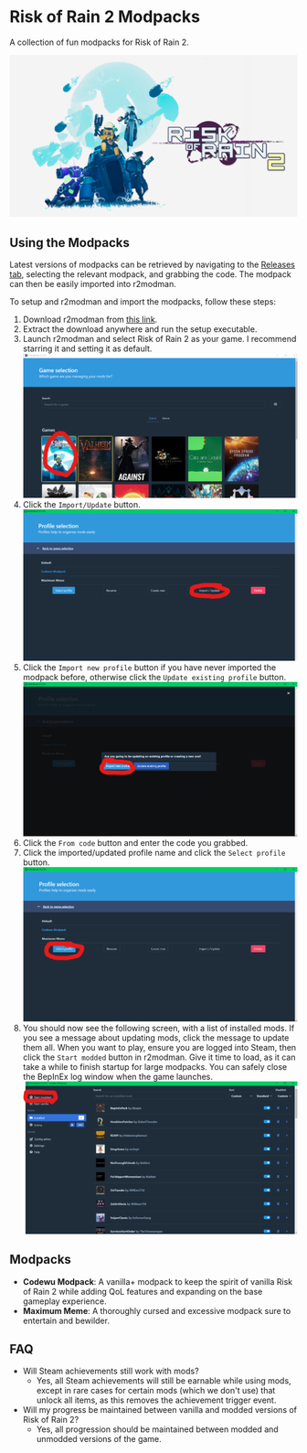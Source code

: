 # Risk of Rain 2 Modpacks

A collection of fun modpacks for Risk of Rain 2.

![Risk of Rain 2 Banner](images/ror2_banner.jpg?raw=true "Risk of Rain 2 Banner")

## Using the Modpacks
Latest versions of modpacks can be retrieved by navigating to the [Releases tab](https://github.com/brainsmoothheadempty/ror2modpacks/tags), selecting the relevant modpack, and grabbing the code.
The  modpack can then be easily imported into r2modman.

To setup and r2modman and import the modpacks, follow these steps:

1. Download r2modman from [this link](https://thunderstore.io/package/ebkr/r2modman/).
2. Extract the download anywhere and run the setup executable.
3. Launch r2modman and select Risk of Rain 2 as your game. I recommend starring it and setting it as default.
![Select Risk of Rain 2](images/modpack_setup/step1_selectror2.png?raw=true "Select Risk of Rain 2")
4. Click the `Import/Update` button.
![Click Import/Update](images/modpack_setup/step2_import_1.png?raw=true "Click Import/Update")
5. Click the `Import new profile` button if you have never imported the modpack before, otherwise click the `Update existing profile` button.
![Import or update existing profile](images/modpack_setup/step2_import_2.png?raw=true "Import or update existing profile")
6. Click the `From code` button and enter the code you grabbed.
7. Click the imported/updated profile name and click the `Select profile` button.
![Select profile](images/modpack_setup/step3_select_profile.png?raw=true "Select profile")
8. You should now see the following screen, with a list of installed mods. If you see a message about updating mods, click the message to update them all. When you want to play, ensure you are logged into Steam, then click the `Start modded` button in r2modman. Give it time to load, as it can take a while to finish startup for large modpacks. You can safely close the BepInEx log window when the game launches.
![Update then start modded](images/modpack_setup/step4_installed_start_modded.png?raw=true "Update then start modded")

## Modpacks
- **Codewu Modpack**: A vanilla+ modpack to keep the spirit of vanilla Risk of Rain 2 while adding QoL features and expanding on the base gameplay experience.
- **Maximum Meme**: A thoroughly cursed and excessive modpack sure to entertain and bewilder.

## FAQ
- Will Steam achievements still work with mods?
  - Yes, all Steam achievements will still be earnable while using mods, except in rare cases for certain mods (which we don't use) that unlock all items, as this removes the achievement trigger event.
- Will my progress be maintained between vanilla and modded versions of Risk of Rain 2?
  - Yes, all progression should be maintained between modded and unmodded versions of the game.
